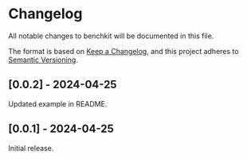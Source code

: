 # Changelog

All notable changes to benchkit will be documented in this file.

The format is based on [Keep a Changelog](https://keepachangelog.com/en/1.0.0/),
and this project adheres to [Semantic Versioning](https://semver.org/spec/v2.0.0.html).

## [0.0.2] - 2024-04-25

Updated example in README.

## [0.0.1] - 2024-04-25

Initial release.
